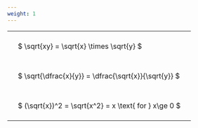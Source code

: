 ```yaml
---
weight: 1
---
```


<style type="text/css">
#T_17b06 th.col_heading {
  text-align: left;
  font-size: 1em;
}
#T_17b06 td {
  text-align: left;
  font-size: 1em;
  padding: 1.5em;
}
</style>
<table id="T_17b06">
  <thead>
  </thead>
  <tbody>
    <tr>
      <td id="T_17b06_row0_col0" class="data row0 col0" >$ \sqrt{xy} = \sqrt{x} \times \sqrt{y} $</td>
    </tr>
    <tr>
      <td id="T_17b06_row1_col0" class="data row1 col0" >$ \sqrt{\dfrac{x}{y}} = \dfrac{\sqrt{x}}{\sqrt{y}} $</td>
    </tr>
    <tr>
      <td id="T_17b06_row2_col0" class="data row2 col0" >$ (\sqrt{x})^2 = \sqrt{x^2} = x \text{ for } x\ge 0 $</td>
    </tr>
  </tbody>
</table>
